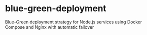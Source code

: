 # blue-green-deployment
Blue-Green deployment strategy for Node.js services using Docker Compose and Nginx with automatic failover
